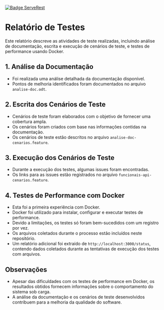 [![Badge ServeRest](https://img.shields.io/badge/API-ServeRest-green)](https://github.com/ServeRest/ServeRest/)

# Relatório de Testes

Este relatório descreve as atividades de teste realizadas, incluindo análise de documentação, escrita e execução de cenários de teste, e testes de performance usando Docker.

## 1. Análise da Documentação

* Foi realizada uma análise detalhada da documentação disponível.
* Pontos de melhoria identificados foram documentados no arquivo `analise-doc.odt`.

## 2. Escrita dos Cenários de Teste

* Cenários de teste foram elaborados com o objetivo de fornecer uma cobertura ampla.
* Os cenários foram criados com base nas informações contidas na documentação.
* Os cenários de teste estão descritos no arquivo `analise-doc-cenarios.feature`.

## 3. Execução dos Cenários de Teste

* Durante a execução dos testes, algumas issues foram encontradas.
* Os links para as issues estão registrados no arquivo `funcionais-api-cenarios.feature`.

## 4. Testes de Performance com Docker

* Esta foi a primeira experiência com Docker.
* Docker foi utilizado para instalar, configurar e executar testes de performance.
* Devido a limitações, os testes só foram bem-sucedidos com um registro por vez.
* Os arquivos coletados durante o processo estão incluídos neste repositório.
* Um relatório adicional foi extraído de `http://localhost:3000/status`, contendo dados coletados durante as tentativas de execução dos testes com arquivos.

## Observações

* Apesar das dificuldades com os testes de performance em Docker, os resultados obtidos fornecem informações sobre o comportamento do sistema sob carga.
* A análise da documentação e os cenários de teste desenvolvidos contribuem para a melhoria da qualidade do software.
